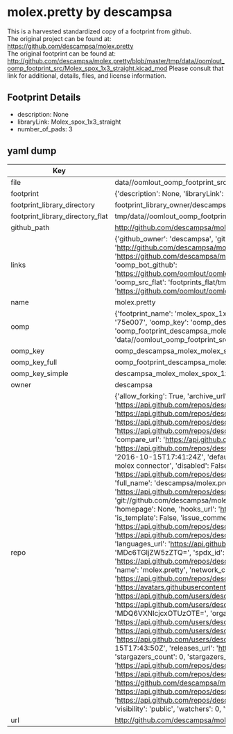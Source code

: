 # molex.pretty by descampsa  
This is a harvested standardized copy of a footprint from github.  
The original project can be found at:  
https://github.com/descampsa/molex.pretty  
The original footprint can be found at:
http://github.com/descampsa/molex.pretty/blob/master/tmp/data//oomlout_oomp_footprint_src/Molex_spox_1x3_straight.kicad_mod
Please consult that link for additional, details, files, and license information.  
## Footprint Details
* description: None  
* libraryLink: Molex_spox_1x3_straight  
* number_of_pads: 3  
## yaml dump  
| Key | Value |  
| --- | --- |  
| file | data//oomlout_oomp_footprint_src/molex.pretty/Molex_spox_1x3_straight.kicad_mod |  
| footprint | {'description': None, 'libraryLink': 'Molex_spox_1x3_straight', 'number_of_pads': 3} |  
| footprint_library_directory | footprint_library_owner/descampsa_molex.pretty |  
| footprint_library_directory_flat | tmp/data//oomlout_oomp_footprint_src/footprints_flat/descampsa_molex_molex_spox_1x3_straight/working |  
| github_path | http://github.com/descampsa/molex.pretty/blob/master/tmp/data//oomlout_oomp_footprint_src/Molex_spox_1x3_straight.kicad_mod |  
| links | {'github_owner': 'descampsa', 'github_repo_name': 'molex.pretty', 'github_src': 'http://github.com/descampsa/molex.pretty/blob/master/tmp/data//oomlout_oomp_footprint_src/Molex_spox_1x3_straight.kicad_mod', 'github_src_repo': 'https://github.com/descampsa/molex.pretty', 'oomp_bot': 'tmp/data//oomlout_oomp_footprint_src/footprints/descampsa_molex_molex_spox_1x3_straight/working', 'oomp_bot_github': 'https://github.com/oomlout/oomlout_oomp_footprint_bot/tree/main/tmp/data//oomlout_oomp_footprint_src/footprints/descampsa_molex_molex_spox_1x3_straight/working', 'oomp_src_flat': 'footprints_flat/tmp/data//oomlout_oomp_footprint_src/footprints_flat/descampsa_molex_molex_spox_1x3_straight/working', 'oomp_src_flat_github': 'https://github.com/oomlout/oomlout_oomp_footprint_src/tree/main/tmp/data//oomlout_oomp_footprint_src/footprints_flat/descampsa_molex_molex_spox_1x3_straight/working'} |  
| name | molex.pretty |  
| oomp | {'footprint_name': 'molex_spox_1x3_straight', 'library_name': 'molex', 'md5': '75e0077a9faa5becd1296060248a7192', 'md5_10': '75e0077a9f', 'md5_5': '75e00', 'md5_6': '75e007', 'oomp_key': 'oomp_descampsa_molex_molex_spox_1x3_straight', 'oomp_key_extra': 'oomp_footprint_descampsa_molex_molex_spox_1x3_straight', 'oomp_key_full': 'oomp_footprint_descampsa_molex_molex_spox_1x3_straight_75e007', 'oomp_key_simple': 'descampsa_molex_molex_spox_1x3_straight', 'original_filename': 'data//oomlout_oomp_footprint_src/molex.pretty/Molex_spox_1x3_straight.kicad_mod', 'owner_name': 'descampsa'} |  
| oomp_key | oomp_descampsa_molex_molex_spox_1x3_straight |  
| oomp_key_full | oomp_footprint_descampsa_molex_molex_spox_1x3_straight |  
| oomp_key_simple | descampsa_molex_molex_spox_1x3_straight |  
| owner | descampsa |  
| repo | {'allow_forking': True, 'archive_url': 'https://api.github.com/repos/descampsa/molex.pretty/{archive_format}{/ref}', 'archived': False, 'assignees_url': 'https://api.github.com/repos/descampsa/molex.pretty/assignees{/user}', 'blobs_url': 'https://api.github.com/repos/descampsa/molex.pretty/git/blobs{/sha}', 'branches_url': 'https://api.github.com/repos/descampsa/molex.pretty/branches{/branch}', 'clone_url': 'https://github.com/descampsa/molex.pretty.git', 'collaborators_url': 'https://api.github.com/repos/descampsa/molex.pretty/collaborators{/collaborator}', 'comments_url': 'https://api.github.com/repos/descampsa/molex.pretty/comments{/number}', 'commits_url': 'https://api.github.com/repos/descampsa/molex.pretty/commits{/sha}', 'compare_url': 'https://api.github.com/repos/descampsa/molex.pretty/compare/{base}...{head}', 'contents_url': 'https://api.github.com/repos/descampsa/molex.pretty/contents/{+path}', 'contributors_url': 'https://api.github.com/repos/descampsa/molex.pretty/contributors', 'created_at': '2016-10-15T17:41:24Z', 'default_branch': 'master', 'deployments_url': 'https://api.github.com/repos/descampsa/molex.pretty/deployments', 'description': 'Kicad footprints for molex connector', 'disabled': False, 'downloads_url': 'https://api.github.com/repos/descampsa/molex.pretty/downloads', 'events_url': 'https://api.github.com/repos/descampsa/molex.pretty/events', 'fork': False, 'forks': 0, 'forks_count': 0, 'forks_url': 'https://api.github.com/repos/descampsa/molex.pretty/forks', 'full_name': 'descampsa/molex.pretty', 'git_commits_url': 'https://api.github.com/repos/descampsa/molex.pretty/git/commits{/sha}', 'git_refs_url': 'https://api.github.com/repos/descampsa/molex.pretty/git/refs{/sha}', 'git_tags_url': 'https://api.github.com/repos/descampsa/molex.pretty/git/tags{/sha}', 'git_url': 'git://github.com/descampsa/molex.pretty.git', 'has_discussions': False, 'has_downloads': True, 'has_issues': True, 'has_pages': False, 'has_projects': True, 'has_wiki': True, 'homepage': None, 'hooks_url': 'https://api.github.com/repos/descampsa/molex.pretty/hooks', 'html_url': 'https://github.com/descampsa/molex.pretty', 'id': 71003454, 'is_template': False, 'issue_comment_url': 'https://api.github.com/repos/descampsa/molex.pretty/issues/comments{/number}', 'issue_events_url': 'https://api.github.com/repos/descampsa/molex.pretty/issues/events{/number}', 'issues_url': 'https://api.github.com/repos/descampsa/molex.pretty/issues{/number}', 'keys_url': 'https://api.github.com/repos/descampsa/molex.pretty/keys{/key_id}', 'labels_url': 'https://api.github.com/repos/descampsa/molex.pretty/labels{/name}', 'language': None, 'languages_url': 'https://api.github.com/repos/descampsa/molex.pretty/languages', 'license': {'key': 'bsd-2-clause', 'name': 'BSD 2-Clause "Simplified" License', 'node_id': 'MDc6TGljZW5zZTQ=', 'spdx_id': 'BSD-2-Clause', 'url': 'https://api.github.com/licenses/bsd-2-clause'}, 'merges_url': 'https://api.github.com/repos/descampsa/molex.pretty/merges', 'milestones_url': 'https://api.github.com/repos/descampsa/molex.pretty/milestones{/number}', 'mirror_url': None, 'name': 'molex.pretty', 'network_count': 0, 'node_id': 'MDEwOlJlcG9zaXRvcnk3MTAwMzQ1NA==', 'notifications_url': 'https://api.github.com/repos/descampsa/molex.pretty/notifications{?since,all,participating}', 'open_issues': 0, 'open_issues_count': 0, 'owner': {'avatar_url': 'https://avatars.githubusercontent.com/u/7195391?v=4', 'events_url': 'https://api.github.com/users/descampsa/events{/privacy}', 'followers_url': 'https://api.github.com/users/descampsa/followers', 'following_url': 'https://api.github.com/users/descampsa/following{/other_user}', 'gists_url': 'https://api.github.com/users/descampsa/gists{/gist_id}', 'gravatar_id': '', 'html_url': 'https://github.com/descampsa', 'id': 7195391, 'login': 'descampsa', 'node_id': 'MDQ6VXNlcjcxOTUzOTE=', 'organizations_url': 'https://api.github.com/users/descampsa/orgs', 'received_events_url': 'https://api.github.com/users/descampsa/received_events', 'repos_url': 'https://api.github.com/users/descampsa/repos', 'site_admin': False, 'starred_url': 'https://api.github.com/users/descampsa/starred{/owner}{/repo}', 'subscriptions_url': 'https://api.github.com/users/descampsa/subscriptions', 'type': 'User', 'url': 'https://api.github.com/users/descampsa'}, 'private': False, 'pulls_url': 'https://api.github.com/repos/descampsa/molex.pretty/pulls{/number}', 'pushed_at': '2016-10-15T17:43:50Z', 'releases_url': 'https://api.github.com/repos/descampsa/molex.pretty/releases{/id}', 'size': 1, 'ssh_url': 'git@github.com:descampsa/molex.pretty.git', 'stargazers_count': 0, 'stargazers_url': 'https://api.github.com/repos/descampsa/molex.pretty/stargazers', 'statuses_url': 'https://api.github.com/repos/descampsa/molex.pretty/statuses/{sha}', 'subscribers_count': 2, 'subscribers_url': 'https://api.github.com/repos/descampsa/molex.pretty/subscribers', 'subscription_url': 'https://api.github.com/repos/descampsa/molex.pretty/subscription', 'svn_url': 'https://github.com/descampsa/molex.pretty', 'tags_url': 'https://api.github.com/repos/descampsa/molex.pretty/tags', 'teams_url': 'https://api.github.com/repos/descampsa/molex.pretty/teams', 'temp_clone_token': None, 'topics': [], 'trees_url': 'https://api.github.com/repos/descampsa/molex.pretty/git/trees{/sha}', 'updated_at': '2016-10-15T17:41:24Z', 'url': 'https://api.github.com/repos/descampsa/molex.pretty', 'visibility': 'public', 'watchers': 0, 'watchers_count': 0, 'web_commit_signoff_required': False} |  
| url | http://github.com/descampsa/molex.pretty |  

